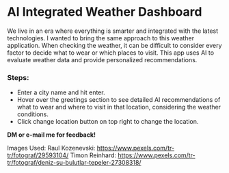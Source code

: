 # AI Integrated Weather Dashboard
We live in an era where everything is smarter and integrated with the latest technologies. I wanted to bring the same approach to this weather application. When checking the weather, it can be difficult to consider every factor to decide what to wear or which places to visit. This app uses AI to evaluate weather data and provide personalized recommendations.

### Steps:
<ul>
<li>Enter a city name and hit enter.</li>
<li>Hover over the greetings section to see detailed AI recommendations of what to wear and where to visit in that location, considering the weather conditions.</li>
<li>Click change location button on top right to change the location.</li>
</ul>

<strong> DM or e-mail me for feedback!</strong>

Images Used:
Raul Kozenevski: https://www.pexels.com/tr-tr/fotograf/29593104/
Timon Reinhard: https://www.pexels.com/tr-tr/fotograf/deniz-su-bulutlar-tepeler-27308318/

